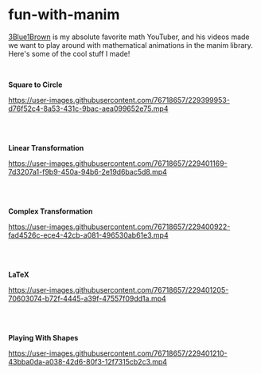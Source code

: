 # fun-with-manim
[3Blue1Brown](https://www.youtube.com/c/3blue1brown) is my absolute favorite math YouTuber, and his videos made we want to play around with mathematical animations in the manim library. Here's some of the cool stuff I made!

<br>

**Square to Circle**

https://user-images.githubusercontent.com/76718657/229399953-d76f52c4-8a53-431c-9bac-aea099652e75.mp4

<br><br>

**Linear Transformation**

https://user-images.githubusercontent.com/76718657/229401169-7d3207a1-f9b9-450a-94b6-2e19d6bac5d8.mp4

<br><br>

**Complex Transformation**

https://user-images.githubusercontent.com/76718657/229400922-fad4526c-ece4-42cb-a081-496530ab61e3.mp4

<br><br>

**LaTeX**

https://user-images.githubusercontent.com/76718657/229401205-70603074-b72f-4445-a39f-47557f09dd1a.mp4

<br><br>

**Playing With Shapes**

https://user-images.githubusercontent.com/76718657/229401210-43bba0da-a038-42d6-80f3-12f7315cb2c3.mp4
